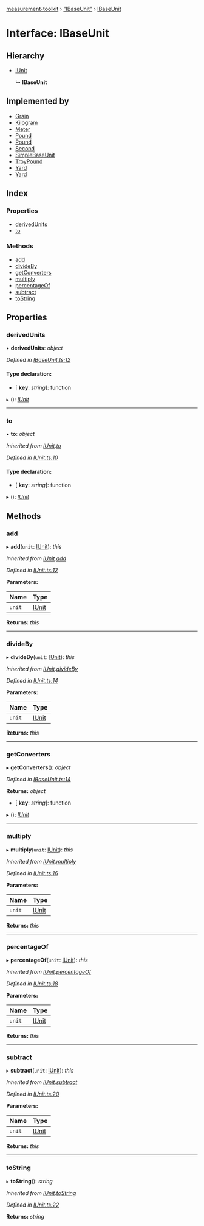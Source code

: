 [measurement-toolkit](../README.md) › ["IBaseUnit"](../modules/_ibaseunit_.md) › [IBaseUnit](_ibaseunit_.ibaseunit.md)

# Interface: IBaseUnit

## Hierarchy

* [IUnit](_iunit_.iunit.md)

  ↳ **IBaseUnit**

## Implemented by

* [Grain](../classes/_mass_us_avoirdupois_grain_.grain.md)
* [Kilogram](../classes/_mass_si_kilogram_.kilogram.md)
* [Meter](../classes/_length_si_meter_.meter.md)
* [Pound](../classes/_mass_us_avoirdupois_pound_.pound.md)
* [Pound](../classes/_mass_us_avoirdupois_pound_.pound.md)
* [Second](../classes/_time_si_second_.second.md)
* [SimpleBaseUnit](../classes/_simplebaseunit_.simplebaseunit.md)
* [TroyPound](../classes/_mass_us_troy_troypound_.troypound.md)
* [Yard](../classes/_length_us_yard_.yard.md)
* [Yard](../classes/_length_us_yard_.yard.md)

## Index

### Properties

* [derivedUnits](_ibaseunit_.ibaseunit.md#derivedunits)
* [to](_ibaseunit_.ibaseunit.md#to)

### Methods

* [add](_ibaseunit_.ibaseunit.md#add)
* [divideBy](_ibaseunit_.ibaseunit.md#divideby)
* [getConverters](_ibaseunit_.ibaseunit.md#getconverters)
* [multiply](_ibaseunit_.ibaseunit.md#multiply)
* [percentageOf](_ibaseunit_.ibaseunit.md#percentageof)
* [subtract](_ibaseunit_.ibaseunit.md#subtract)
* [toString](_ibaseunit_.ibaseunit.md#tostring)

## Properties

###  derivedUnits

• **derivedUnits**: *object*

*Defined in [IBaseUnit.ts:12](https://github.com/baspeeters/measurement-toolkit/blob/b5deaf3/src/Units/IBaseUnit.ts#L12)*

#### Type declaration:

* \[ **key**: *string*\]: function

▸ (): *[IUnit](_iunit_.iunit.md)*

___

###  to

• **to**: *object*

*Inherited from [IUnit](_iunit_.iunit.md).[to](_iunit_.iunit.md#to)*

*Defined in [IUnit.ts:10](https://github.com/baspeeters/measurement-toolkit/blob/b5deaf3/src/Units/IUnit.ts#L10)*

#### Type declaration:

* \[ **key**: *string*\]: function

▸ (): *[IUnit](_iunit_.iunit.md)*

## Methods

###  add

▸ **add**(`unit`: [IUnit](_iunit_.iunit.md)): *this*

*Inherited from [IUnit](_iunit_.iunit.md).[add](_iunit_.iunit.md#add)*

*Defined in [IUnit.ts:12](https://github.com/baspeeters/measurement-toolkit/blob/b5deaf3/src/Units/IUnit.ts#L12)*

**Parameters:**

Name | Type |
------ | ------ |
`unit` | [IUnit](_iunit_.iunit.md) |

**Returns:** *this*

___

###  divideBy

▸ **divideBy**(`unit`: [IUnit](_iunit_.iunit.md)): *this*

*Inherited from [IUnit](_iunit_.iunit.md).[divideBy](_iunit_.iunit.md#divideby)*

*Defined in [IUnit.ts:14](https://github.com/baspeeters/measurement-toolkit/blob/b5deaf3/src/Units/IUnit.ts#L14)*

**Parameters:**

Name | Type |
------ | ------ |
`unit` | [IUnit](_iunit_.iunit.md) |

**Returns:** *this*

___

###  getConverters

▸ **getConverters**(): *object*

*Defined in [IBaseUnit.ts:14](https://github.com/baspeeters/measurement-toolkit/blob/b5deaf3/src/Units/IBaseUnit.ts#L14)*

**Returns:** *object*

* \[ **key**: *string*\]: function

▸ (): *[IUnit](_iunit_.iunit.md)*

___

###  multiply

▸ **multiply**(`unit`: [IUnit](_iunit_.iunit.md)): *this*

*Inherited from [IUnit](_iunit_.iunit.md).[multiply](_iunit_.iunit.md#multiply)*

*Defined in [IUnit.ts:16](https://github.com/baspeeters/measurement-toolkit/blob/b5deaf3/src/Units/IUnit.ts#L16)*

**Parameters:**

Name | Type |
------ | ------ |
`unit` | [IUnit](_iunit_.iunit.md) |

**Returns:** *this*

___

###  percentageOf

▸ **percentageOf**(`unit`: [IUnit](_iunit_.iunit.md)): *this*

*Inherited from [IUnit](_iunit_.iunit.md).[percentageOf](_iunit_.iunit.md#percentageof)*

*Defined in [IUnit.ts:18](https://github.com/baspeeters/measurement-toolkit/blob/b5deaf3/src/Units/IUnit.ts#L18)*

**Parameters:**

Name | Type |
------ | ------ |
`unit` | [IUnit](_iunit_.iunit.md) |

**Returns:** *this*

___

###  subtract

▸ **subtract**(`unit`: [IUnit](_iunit_.iunit.md)): *this*

*Inherited from [IUnit](_iunit_.iunit.md).[subtract](_iunit_.iunit.md#subtract)*

*Defined in [IUnit.ts:20](https://github.com/baspeeters/measurement-toolkit/blob/b5deaf3/src/Units/IUnit.ts#L20)*

**Parameters:**

Name | Type |
------ | ------ |
`unit` | [IUnit](_iunit_.iunit.md) |

**Returns:** *this*

___

###  toString

▸ **toString**(): *string*

*Inherited from [IUnit](_iunit_.iunit.md).[toString](_iunit_.iunit.md#tostring)*

*Defined in [IUnit.ts:22](https://github.com/baspeeters/measurement-toolkit/blob/b5deaf3/src/Units/IUnit.ts#L22)*

**Returns:** *string*
